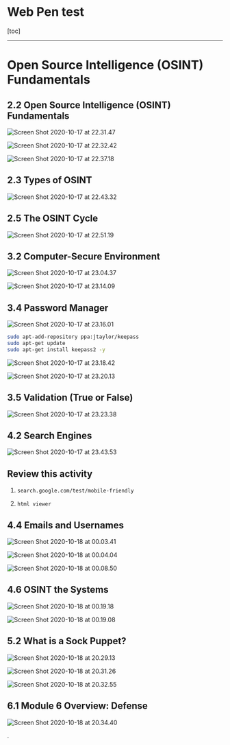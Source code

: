 

# Web Pen test

[toc]

---

# Open Source Intelligence (OSINT) Fundamentals

## 2.2 Open Source Intelligence (OSINT) Fundamentals

![Screen Shot 2020-10-17 at 22.31.47](https://i.imgur.com/OOuCG06.png)

![Screen Shot 2020-10-17 at 22.32.42](https://i.imgur.com/PVUTEtH.png)


![Screen Shot 2020-10-17 at 22.37.18](https://i.imgur.com/5occJm9.png)


## 2.3 Types of OSINT

![Screen Shot 2020-10-17 at 22.43.32](https://i.imgur.com/4HfeQa4.png)


## 2.5 The OSINT Cycle

![Screen Shot 2020-10-17 at 22.51.19](https://i.imgur.com/z1QxAiY.png)


## 3.2 Computer-Secure Environment

![Screen Shot 2020-10-17 at 23.04.37](https://i.imgur.com/9ajcXfM.png)

![Screen Shot 2020-10-17 at 23.14.09](https://i.imgur.com/aLBkWzO.png)


## 3.4 Password Manager

![Screen Shot 2020-10-17 at 23.16.01](https://i.imgur.com/g9IMHRX.png)

```bash
sudo apt-add-repository ppa:jtaylor/keepass
sudo apt-get update
sudo apt-get install keepass2 -y
```

![Screen Shot 2020-10-17 at 23.18.42](https://i.imgur.com/nyZ4z8O.png)

![Screen Shot 2020-10-17 at 23.20.13](https://i.imgur.com/HTkhLJi.png)

## 3.5 Validation (True or False)

![Screen Shot 2020-10-17 at 23.23.38](https://i.imgur.com/uz9lomg.png)


## 4.2 Search Engines


![Screen Shot 2020-10-17 at 23.43.53](https://i.imgur.com/88SW3S5.png)


## Review this activity

1. `search.google.com/test/mobile-friendly`

2. `html viewer`


## 4.4 Emails and Usernames

![Screen Shot 2020-10-18 at 00.03.41](https://i.imgur.com/P0ltxpC.png)

![Screen Shot 2020-10-18 at 00.04.04](https://i.imgur.com/7eRxTht.png)

![Screen Shot 2020-10-18 at 00.08.50](https://i.imgur.com/0HnosLj.png)

## 4.6 OSINT the Systems

![Screen Shot 2020-10-18 at 00.19.18](https://i.imgur.com/HIji4ZO.png)

![Screen Shot 2020-10-18 at 00.19.08](https://i.imgur.com/hIlK0CG.png)


## 5.2 What is a Sock Puppet?


![Screen Shot 2020-10-18 at 20.29.13](https://i.imgur.com/OWOCJy6.png)

![Screen Shot 2020-10-18 at 20.31.26](https://i.imgur.com/bcopdbg.png)

![Screen Shot 2020-10-18 at 20.32.55](https://i.imgur.com/N7lK9ec.png)


## 6.1 Module 6 Overview: Defense


![Screen Shot 2020-10-18 at 20.34.40](https://i.imgur.com/oxtNHRC.png)










.
